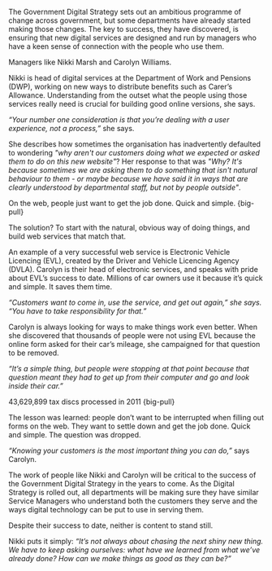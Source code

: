 The Government Digital Strategy sets out an ambitious programme of change across government, but some departments have already started making those changes. The key to success, they have discovered, is ensuring that new digital services are designed and run by managers who have a keen sense of connection with the people who use them.

Managers like Nikki Marsh and Carolyn Williams.

Nikki is head of digital services at the Department of Work and Pensions (DWP), working on new ways to distribute benefits such as Carer’s Allowance. Understanding from the outset what the people using those services really need is crucial for building good online versions, she says.

*“Your number one consideration is that you’re dealing with a user experience, not a process,”* she says. 

She describes how sometimes the organisation has inadvertently defaulted to wondering *"why aren't our customers doing what we expected or asked them to do on this new website"*?  Her response to that was *"Why? It's because sometimes we are asking them to do something that isn't natural behaviour to them - or maybe because we have said it in ways that are clearly understood by departmental staff, but not by people outside"*.

On the web, people just want to get the job done. Quick and simple.
{big-pull}

The solution? To start with the natural, obvious way of doing things, and build web services that match that.

An example of a very successful web service is Electronic Vehicle Licencing (EVL), created by the Driver and Vehicle Licencing Agency (DVLA). Carolyn is their head of electronic services, and speaks with pride about EVL’s success to date. Millions of car owners use it because it’s quick and simple. It saves them time. 

*“Customers want to come in, use the service, and get out again,” she says. “You have to take responsibility for that.”*

Carolyn is always looking for ways to make things work even better. When she discovered that thousands of people were not using EVL because the online form asked for their car’s mileage, she campaigned for that question to be removed.

*“It’s a simple thing, but people were stopping at that point because that question meant they had to get up from their computer and go and look inside their car.”*

43,629,899 tax discs processed in 2011
{big-pull}

The lesson was learned: people don’t want to be interrupted when filling out forms on the web. They want to settle down and get the job done. Quick and simple. The question was dropped.

*“Knowing your customers is the most important thing you can do,”* says Carolyn.

The work of people like Nikki and Carolyn will be critical to the success of the Government Digital Strategy in the years to come. As the Digital Strategy is rolled out, all departments will be making sure they have similar Service Managers who understand both the customers they serve and the ways digital technology can be put to use in serving them.

Despite their success to date, neither is content to stand still. 

Nikki puts it simply: *“It’s not always about chasing the next shiny new thing. We have to keep asking ourselves: what have we learned from what we’ve already done? How can we make things as good as they can be?”*


